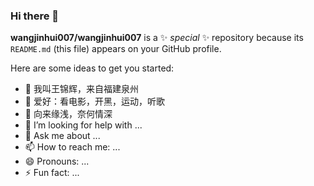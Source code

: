 ### Hi there 👋
**wangjinhui007/wangjinhui007** is a ✨ _special_ ✨ repository because its `README.md` (this file) appears on your GitHub profile.

Here are some ideas to get you started:

- 🔭 我叫王锦辉，来自福建泉州
- 🌱 爱好：看电影，开黑，运动，听歌
- 👯 向来缘浅，奈何情深
- 🤔 I’m looking for help with ...
- 💬 Ask me about ...
- 📫 How to reach me: ...
- 😄 Pronouns: ...
- ⚡ Fun fact: ...

